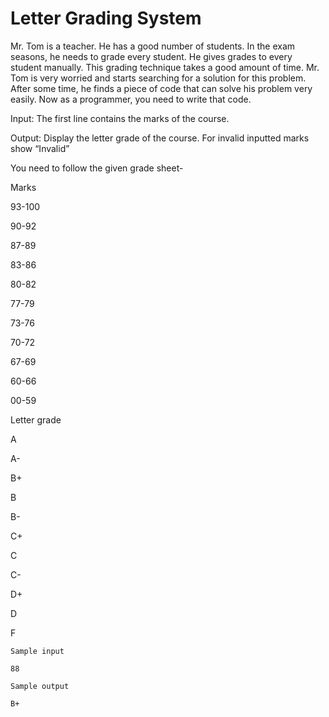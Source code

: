 # Letter Grading System

Mr. Tom is a teacher. He has a good number of students. In the exam seasons, he needs to grade every student. He gives grades to every student manually. This grading technique takes a good amount of time. Mr. Tom is very worried and starts searching for a solution for this problem. After some time, he finds a piece of code that can solve his problem very easily. Now as a programmer, you need to write that code. 

Input: The first line contains the marks of the course.

Output: Display the letter grade of the course. For invalid inputted marks show “Invalid”

You need to follow the given grade sheet-

 

Marks

93-100

90-92

87-89

83-86

80-82

77-79

73-76

70-72

67-69

60-66

00-59

Letter grade

A

A-

B+

B

B-

C+

C

C-

D+

D

F


```
Sample input

88

Sample output

B+
```
